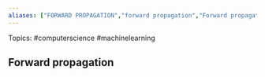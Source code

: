 ```yaml
---
aliases: ["FORWARD PROPAGATION","forward propagation","Forward propagation"] 
---
```

Topics: #computerscience #machinelearning 

## Forward propagation

